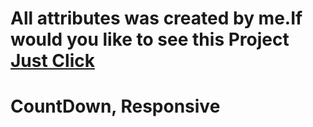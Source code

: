 # All attributes was created by me.If would you like to see this Project <a href="https://countdown-prac-iphone.netlify.app/">Just Click</a>
# CountDown, Responsive
